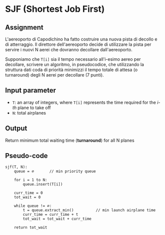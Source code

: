 # SJF (Shortest Job First)

## Assignment

L'aereoporto di Capodichino ha fatto costruire una nuova pista di decollo e di atterraggio. Il direttore dell'aereoporto decide di utilizzare la pista per servire i nuovi N aerei che dovranno decollare dall'aereoporto.

Supponiamo che `T[i]` sia il tempo necessario all'i-esimo aereo per decollare, scrivere un algoritmo, in pseudocodice, che utilizzando la struttura dati coda di priorità minimizzi il tempo totale di attesa (o turnaround) degli N aerei per decollare (7 punti).

## Input parameter

- `T`: an array of integers, where `T[i]` represents the time required for the _i-th_ plane to take off
- `N`: total airplanes

## Output

Return minimum total waiting time (**turnaround**) for all N planes

## Pseudo-code

```
sjf(T, N):
    queue = ∅       // min priority queue

    for i = 1 to N:
        queue.insert(T[i])

    curr_time = 0
    tot_wait = 0

    while queue != ∅:
        t = queue.extract_min()          // min launch airplane time
        curr_time = curr_time + t
        tot_wait = tot_wait + curr_time

    return tot_wait
```
